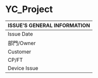 # YC_Project

|   ISSUE’S GENERAL INFORMATION   | 
|   ----------------------------  |  
|  Issue Date |  2023/03/13  |
|  部門/Owner |  7220/陳昱全  |  
|  Customer |  MTK |  
|  CP/FT |  CP  |  
|  Device Issue |  MT7923 Run Multi Shmoo  |  



